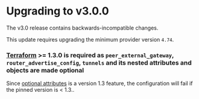 # Upgrading to v3.0.0

The v3.0 release contains backwards-incompatible changes.

This update requires upgrading the minimum provider version `4.74`.

### [Terraform](https://www.terraform.io/downloads.html) >= 1.3.0 is required as `peer_external_gateway`, `router_advertise_config`, `tunnels` and its nested attributes and objects are made optional
Since [optional attributes](https://developer.hashicorp.com/terraform/language/expressions/type-constraints#optional-object-type-attributes) is a version 1.3 feature, the configuration will fail if the pinned version is < 1.3..
